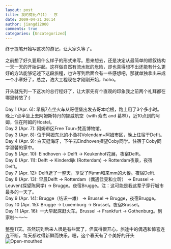 ```yaml
---
layout: post
title: 我的荷比卢(1) - 序
date: 2009-04-21 20:14
author: jiangdi2000
comments: true
categories: [Uncategorized]
---
```

<div id="msgcns!C840C88DA912213B!1472" class="bvMsg"> 终于提笔开始写这次的游记，让大家久等了。<br /><br />之前想了好久要用什么样子的形式来写。思来想去，还是决定从最简单的顺叙结构一天一天的开始讲起。这样做自然有流水账的危险，却也真得想不出还能有什么更好的方法能够记述下这段旅程，也许写到后面会有一些感想吧，那就单独拿出来成一个小章好了，总之，浩大工程现在才刚刚开始，hoho。<br /><br />开头就先列一下这次的总行程好了，让大家先有个直观的印象我之前两个礼拜都在哪里转悠了:)<br /><br />Day 1 (Apr. 6): 早晨7点坐火车从哥德堡出发去哥本哈根，路上用了3个多小时。晚上7点半坐上去阿姆斯特丹的挪威航空（with 紊杰 and 葛林），近10点到的阿姆，住在阿姆的Hostel。<br />Day 2 (Apr. 7): 阿姆市区Free Tour+梵高博物馆。<br />Day 3 (Apr. 8): 位于阿姆东北的小渔村Volendam+阿姆市区，晚上住宿于Deflt。<br />Day 4 (Apr. 9): 白天逛海牙，下午去Eindhoven探望Coby同学。住宿于Coby同学温馨的家中。<br />Day 5 (Apr. 10): Eindhoven -&gt; Delft -&gt; Keukenhof花展，夜宿Delft。<br />Day 6 (Apr. 11): Delft -&gt; Kinderdijk (Rotterdam) -&gt; Rotterdam夜景，夜宿Delft。<br />Day 7 (Apr. 12): Delft逛了一整天，享受了昀mm和来mm的大餐。夜宿Delft.<br />Day 8 (Apr. 13): 早晨Delft -&gt; Rotterdam（偶遇佳雯和立昕） -&gt; Brussel -&gt; Leuven(探望陈同学) -&gt; Brugge。夜宿Brugge。注：这可能是我这辈子穿行城市最多的一天了。<br />Day 9 (Apr. 14): Brugge（结识一雄） -&gt; Brussel -&gt; Brugge，夜宿Brugge。<br />Day 10 (Apr. 15): Brugge -&gt; Luxemburg -&gt; Brussel。夜宿Brussel。<br />Day 11 (Apr. 16): 一大早起床赶火车。Brussel -&gt; Frankfurt -&gt; Gothenburg。到家啦～～～<br /><br />整整11天。虽然玩到后来人很是有些累了，但真得很开心。旅途中的偶遇和惊喜连连不断，每天都过得新鲜而快乐。嗯，这个春天有了个美好的开头<img src="http://shared.live.com/csi!Rvmz5kFbfVkDrhMJKg/emoticons/smile_teeth.gif" title="Open-mouthed" alt="Open-mouthed" style="vertical-align:middle;" /><br /> <br /></div>

